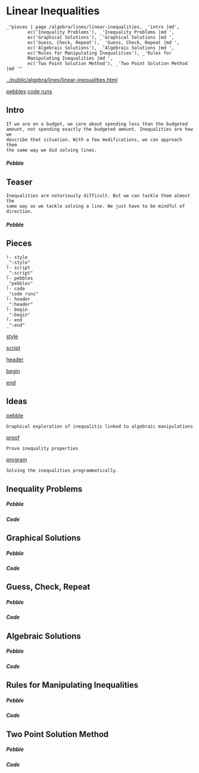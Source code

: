 # Linear Inequalities

    _"pieces | page /algebra/lines/linear-inequalities, _'intro |md',
            ec('Inequality Problems'), _'Inequality Problems |md ',
            ec('Graphical Solutions'), _'Graphical Solutions |md ',
            ec('Guess, Check, Repeat'), _'Guess, Check, Repeat |md ',
            ec('Algebraic Solutions'), _'Algebraic Solutions |md ',
            ec('Rules for Manipulating Inequalities'), _'Rules for
            Manipulating Inequalities |md ',
            ec('Two Point Solution Method'), _'Two Point Solution Method |md '"

[../public/algebra/lines/linear-inequalities.html](# "save:")

[pebbles](#pebble "h5: | .join \n")
[code runs](#code "h5: | .join \n")

## Intro

    If we are on a budget, we care about spending less than the budgeted
    amount, not spending exactly the budgeted amount. Inequalities are how we
    describe that situation. With a few modifications, we can approach them
    the same way we did solving lines. 

##### Pebble

## Teaser

    Inequalities are notoriously difficult. But we can tackle them almost the
    same way as we tackle solving a line. We just have to be mindful of
    direction. 

##### Pebble

## Pieces

    !- style
    _":style"
    !- script
    _":script"
    !- pebbles
    _"pebbles"
    !- code
    _"code runs"
    !- header
    _":header"
    !- begin
    _":begin"
    !- end
    _":end"



[style]() 

[script]()

[header]()

[begin]()

[end]()

## Ideas

[pebble]()

    Graphical exploration of inequalitis linked to algebraic manipulations

[proof]()

    Prove inequality properties    

[program]()

    Solving the inequalities programmatically. 



## Inequality Problems




##### Pebble


##### Code


## Graphical Solutions




##### Pebble


##### Code


## Guess, Check, Repeat




##### Pebble


##### Code


## Algebraic Solutions




##### Pebble


##### Code


## Rules for Manipulating Inequalities




##### Pebble


##### Code


## Two Point Solution Method




##### Pebble


##### Code


